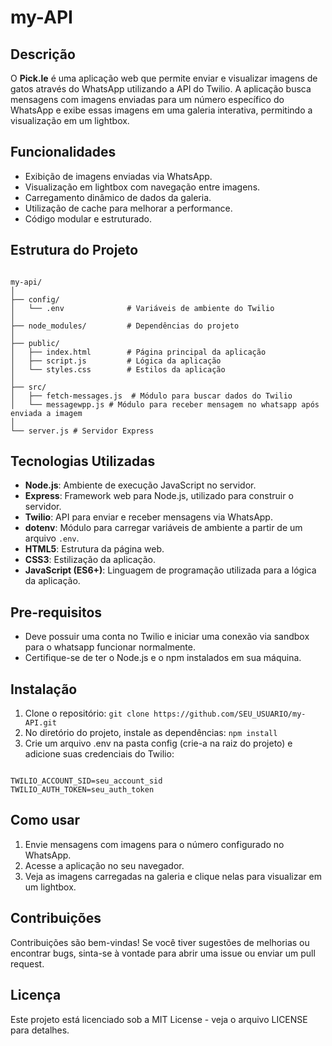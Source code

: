 # my-API

## Descrição

O **Pick.le** é uma aplicação web que permite enviar e visualizar imagens de gatos através do WhatsApp utilizando a API do Twilio. A aplicação busca mensagens com imagens enviadas para um número específico do WhatsApp e exibe essas imagens em uma galeria interativa, permitindo a visualização em um lightbox.

## Funcionalidades

- Exibição de imagens enviadas via WhatsApp.
- Visualização em lightbox com navegação entre imagens.
- Carregamento dinâmico de dados da galeria.
- Utilização de cache para melhorar a performance.
- Código modular e estruturado.

## Estrutura do Projeto

```plaintext

my-api/
│
├── config/
│   └── .env              # Variáveis de ambiente do Twilio
│
├── node_modules/         # Dependências do projeto
│
├── public/
│   ├── index.html        # Página principal da aplicação
│   ├── script.js         # Lógica da aplicação
│   └── styles.css        # Estilos da aplicação
│
├── src/
│   ├── fetch-messages.js  # Módulo para buscar dados do Twilio
│   └── messagewpp.js # Módulo para receber mensagem no whatsapp após enviada a imagem
│
└── server.js # Servidor Express

```

## Tecnologias Utilizadas

- **Node.js**: Ambiente de execução JavaScript no servidor.
- **Express**: Framework web para Node.js, utilizado para construir o servidor.
- **Twilio**: API para enviar e receber mensagens via WhatsApp.
- **dotenv**: Módulo para carregar variáveis de ambiente a partir de um arquivo `.env`.
- **HTML5**: Estrutura da página web.
- **CSS3**: Estilização da aplicação.
- **JavaScript (ES6+)**: Linguagem de programação utilizada para a lógica da aplicação.

## Pre-requisitos

- Deve possuir uma conta no Twilio e iniciar uma conexão via sandbox para o whatsapp funcionar normalmente.
- Certifique-se de ter o Node.js e o npm instalados em sua máquina.

## Instalação

1. Clone o repositório: `git clone https://github.com/SEU_USUARIO/my-API.git`
2. No diretório do projeto, instale as dependências: `npm install`
3. Crie um arquivo .env na pasta config (crie-a na raiz do projeto) e adicione suas credenciais do Twilio: 

```plaintext 

TWILIO_ACCOUNT_SID=seu_account_sid
TWILIO_AUTH_TOKEN=seu_auth_token

```

## Como usar

1. Envie mensagens com imagens para o número configurado no WhatsApp.
2. Acesse a aplicação no seu navegador.
3. Veja as imagens carregadas na galeria e clique nelas para visualizar em um lightbox.

## Contribuições 

Contribuições são bem-vindas! Se você tiver sugestões de melhorias ou encontrar bugs, sinta-se à vontade para abrir uma issue ou enviar um pull request.

## Licença

Este projeto está licenciado sob a MIT License - veja o arquivo LICENSE para detalhes.
